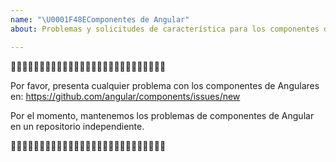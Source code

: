 ```yaml
---
name: "\U0001F48EComponentes de Angular"
about: Problemas y solicitudes de característica para los componentes de Angular

---
```


🛑🛑🛑🛑🛑🛑🛑🛑🛑🛑🛑🛑🛑🛑🛑🛑🛑🛑🛑🛑🛑🛑🛑🛑🛑🛑🛑

Por favor, presenta cualquier problema con los componentes de Angulares en: https://github.com/angular/components/issues/new

Por el momento, mantenemos los problemas de componentes de Angular en un repositorio independiente.

🛑🛑🛑🛑🛑🛑🛑🛑🛑🛑🛑🛑🛑🛑🛑🛑🛑🛑🛑🛑🛑🛑🛑🛑🛑🛑🛑
